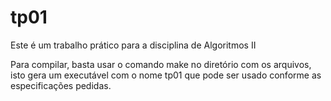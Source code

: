 # tp01

Este é um trabalho prático para a disciplina de Algoritmos II

Para compilar, basta usar o comando make no diretório com os arquivos, isto gera um executável com o nome tp01 que pode ser usado conforme as especificações pedidas.
